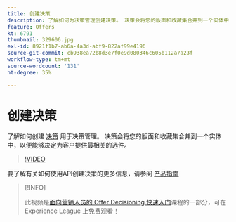 ```yaml
---
title: 创建决策
description: 了解如何为决策管理创建决策。 决策会将您的版面和收藏集合并到一个实体中，以便能够决定为客户提供最相关的选件。
feature: Offers
kt: 6791
thumbnail: 329606.jpg
exl-id: 8921f1b7-ab6a-4a3d-abf9-822af99e4196
source-git-commit: cb938ea72b8d3e7f0e9d080346c605b112a7a23f
workflow-type: tm+mt
source-wordcount: '131'
ht-degree: 35%

---
```


# 创建决策

了解如何创建 [决策](https://experienceleague.adobe.com/docs/journey-optimizer/using/offer-decisioniong/create-manage-activities/create-offer-activities.html?lang=zh-Hans) 用于决策管理。 决策会将您的版面和收藏集合并到一个实体中，以便能够决定为客户提供最相关的选件。

>[!VIDEO](https://video.tv.adobe.com/v/329606?quality=12&learn=on)

要了解有关如何使用API创建决策的更多信息，请参阅 [产品指南](https://experienceleague.adobe.com/docs/journey-optimizer/using/offer-decisioniong/api-reference/activities-api/create.html?lang=zh-Hans)

>[!INFO]
>
> 此视频是[面向营销人员的 Offer Decisioning 快速入门](https://experienceleague.adobe.com/?recommended=ExperiencePlatform-U-1-2020.1.offerdecisioning?lang=zh-Hans)课程的一部分，可在 Experience League 上免费观看！
